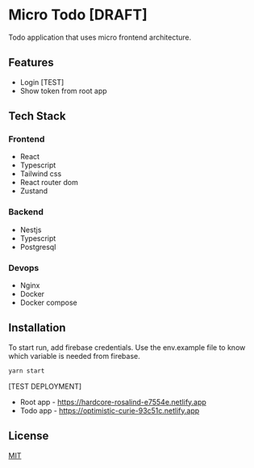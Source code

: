 # Micro Todo [DRAFT]

Todo application that uses micro frontend architecture. 

## Features
- Login [TEST]
- Show token from root app

## Tech Stack
### Frontend
- React
- Typescript
- Tailwind css
- React router dom
- Zustand

### Backend
- Nestjs
- Typescript
- Postgresql

### Devops
- Nginx
- Docker
- Docker compose

## Installation

To start run, add firebase credentials. Use the env.example file to know which variable is needed from firebase.

```bash
yarn start
```
[TEST DEPLOYMENT]

- Root app - https://hardcore-rosalind-e7554e.netlify.app
- Todo app - https://optimistic-curie-93c51c.netlify.app

## License
[MIT](https://choosealicense.com/licenses/mit/)
